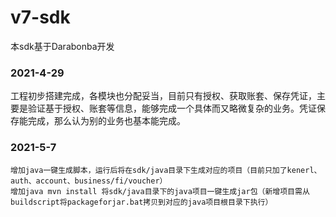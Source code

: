 # v7-sdk

本sdk基于Darabonba开发

### 2021-4-29 

工程初步搭建完成，各模块也分配妥当，目前只有授权、获取账套、保存凭证，主要是验证基于授权、账套等信息，能够完成一个具体而又略微复杂的业务。凭证保存能完成，那么认为别的业务也基本能完成。

### 2021-5-7

    增加java一键生成脚本，运行后将在sdk/java目录下生成对应的项目（目前只加了kenerl、auth、account、business/fi/voucher）
    增加java mvn install 将sdk/java目录下的java项目一键生成jar包（新增项目需从buildscript将packageforjar.bat拷贝到对应的java项目根目录下执行）
	